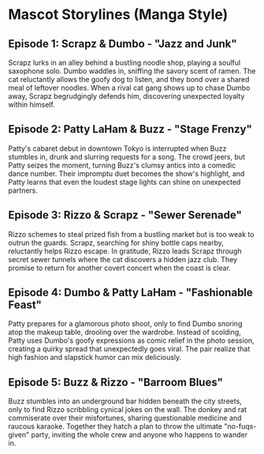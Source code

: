 # Mascot Storylines (Manga Style)

## Episode 1: Scrapz & Dumbo - "Jazz and Junk"
Scrapz lurks in an alley behind a bustling noodle shop, playing a soulful saxophone solo. Dumbo waddles in, sniffing the savory scent of ramen. The cat reluctantly allows the goofy dog to listen, and they bond over a shared meal of leftover noodles. When a rival cat gang shows up to chase Dumbo away, Scrapz begrudgingly defends him, discovering unexpected loyalty within himself.

## Episode 2: Patty LaHam & Buzz - "Stage Frenzy"
Patty's cabaret debut in downtown Tokyo is interrupted when Buzz stumbles in, drunk and slurring requests for a song. The crowd jeers, but Patty seizes the moment, turning Buzz's clumsy antics into a comedic dance number. Their impromptu duet becomes the show's highlight, and Patty learns that even the loudest stage lights can shine on unexpected partners.

## Episode 3: Rizzo & Scrapz - "Sewer Serenade"
Rizzo schemes to steal prized fish from a bustling market but is too weak to outrun the guards. Scrapz, searching for shiny bottle caps nearby, reluctantly helps Rizzo escape. In gratitude, Rizzo leads Scrapz through secret sewer tunnels where the cat discovers a hidden jazz club. They promise to return for another covert concert when the coast is clear.

## Episode 4: Dumbo & Patty LaHam - "Fashionable Feast"
Patty prepares for a glamorous photo shoot, only to find Dumbo snoring atop the makeup table, drooling over the wardrobe. Instead of scolding, Patty uses Dumbo's goofy expressions as comic relief in the photo session, creating a quirky spread that unexpectedly goes viral. The pair realize that high fashion and slapstick humor can mix deliciously.

## Episode 5: Buzz & Rizzo - "Barroom Blues"
Buzz stumbles into an underground bar hidden beneath the city streets, only to find Rizzo scribbling cynical jokes on the wall. The donkey and rat commiserate over their misfortunes, sharing questionable medicine and raucous karaoke. Together they hatch a plan to throw the ultimate "no-fuqs-given" party, inviting the whole crew and anyone who happens to wander in.

